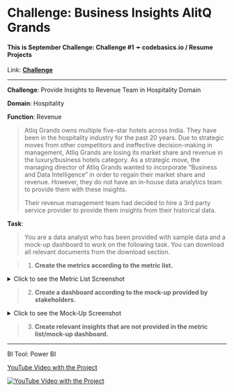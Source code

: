 # **Challenge: Business Insights AlitQ Grands**

#### This is September Challenge:  Challenge #1 ➛ codebasics.io / Resume Projects

Link: [**Challenge**](https://codebasics.io/event/codebasics-resume-project-challenge)

---

**Challenge**: Provide Insights to Revenue Team in Hospitality Domain

**Domain**:  Hospitality

**Function**: Revenue


> Atliq Grands owns multiple five-star hotels across India. They have been in the hospitality industry for the past 20 years. Due to strategic moves from other competitors and ineffective decision-making in management, Atliq Grands are losing its market share and revenue in the luxury/business hotels category. As a strategic move, the managing director of Atliq Grands wanted to incorporate “Business and Data Intelligence” in order to regain their market share and revenue. However, they do not have an in-house data analytics team to provide them with these insights.
> 
> Their revenue management team had decided to hire a 3rd party service provider to provide them insights from their historical data.

**Task**:  

> You are a data analyst who has been provided with sample data and a mock-up dashboard to work on the following task. You can download all relevant documents from the download section.

> 1. **Create the metrics according to the metric list.**
<details><summary>Click to see the Metric List Screenshot</summary><img src="https://user-images.githubusercontent.com/94936000/194045129-43ed0131-84c9-4194-a033-8575c8730284.jpg"></details>

> 2. **Create a dashboard according to the mock-up provided by stakeholders.**
<details><summary>Click to see the Mock-Up Screenshot</summary><img src="https://user-images.githubusercontent.com/94936000/194044408-c36d6923-54e7-4cc4-9f60-0b1d61b85e2f.png"></details>

> 3. **Create relevant insights that are not provided in the metric list/mock-up dashboard.**

---

BI Tool: Power BI

[YouTube Video with the Project](https://youtu.be/quoByfzgwkk)

[![YouTube Video with the Project](https://user-images.githubusercontent.com/94936000/194167029-1f419f49-4efd-46dc-bb2a-5f3d6f7494fe.jpg)](https://youtu.be/quoByfzgwkk)





